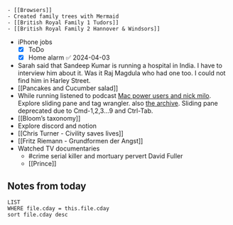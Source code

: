 	- [[Browsers]]
	- Created family trees with Mermaid
	- [[British Royal Family 1 Tudors]]
	- [[British Royal Family 2 Hannover & Windsors]]
- iPhone jobs
	- [x] ToDo
	- [x] Home alarm ✅ 2024-04-03
- Sarah said that Sandeep Kumar is running a hospital in India.  I have to interview him about it. Was it Raj Magdula who had one too. I could not find him in Harley Street.
- [[Pancakes and Cucumber salad]]
- While running listened to podcast [Mac power users and nick milo](https://podcasts.apple.com/gb/podcast/workflows-with-nick-milo/id458066753?i=1000555389488). Explore sliding pane and tag wrangler. also [the archive](https://zettelkasten.de/the-archive/). Sliding pane deprecated due to Cmd-1,2,3...9 and Ctrl-Tab.
- [[Bloom’s taxonomy]]
- Explore discord and notion
- [[Chris Turner - Civility saves lives]]
- [[Fritz Riemann - Grundformen der Angst]]
- Watched TV documentaries
	- #crime serial killer and mortuary pervert David Fuller
	- [[Prince]]

## Notes from today
``` dataview
LIST
WHERE file.cday = this.file.cday 
sort file.cday desc
```
